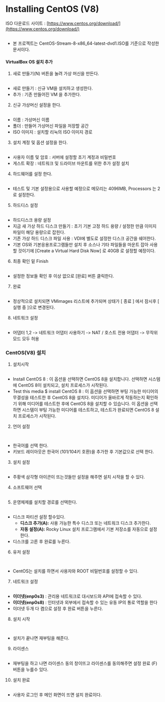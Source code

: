 # Installing CentOS (V8)

ISO 다운로드 사이트 : [https://www.centos.org/download/](https://www.centos.org/download/)

<figure><img src="../../.gitbook/assets/image (15) (1).png" alt=""><figcaption></figcaption></figure>

* 본 프로젝트는 CentOS-Stream-8-x86\_64-latest-dvd1.ISO를 기준으로 작성한 문서이다.

#### VirtualBox OS 설치 추가

1. 새로 만들기(N) 버튼을 눌려 가상 머신을 만든다.

<figure><img src="../../.gitbook/assets/image (16) (1).png" alt=""><figcaption></figcaption></figure>

* 새로 만들기 : 신규 VM을 설치하고 생성한다.
* 추가 : 기존 만들어진 VM 을 추가한다.

2. 신규 가상머신 설정을 한다.

<figure><img src="../../.gitbook/assets/image (17).png" alt=""><figcaption></figcaption></figure>

* 이름 : 가상머신 이름
* 폴더 : 만들어 가상머신 파일을 저장할 공간
* ISO 이미지 : 설치할 리눅의 ISO 이미지 경로

3. 설치 계정 및 옵션 설정을 한다.

<figure><img src="../../.gitbook/assets/image (18).png" alt=""><figcaption></figcaption></figure>

* 사용자 이름 및 암호 : 서버에 설정할 초기 계정과 비밀번호
* 게스트 확장 : 네트워크 및 드라이브 마운트를 위한 추가 설정 설치

4. 하드웨어를 설정 한다.

<figure><img src="../../.gitbook/assets/image (16).png" alt=""><figcaption></figcaption></figure>

* 테스트 및 기본 설정용으로 사용할 예정으로 메모리는 4096MB, Processors 는 2로 설정한다.

5. 하드디스 설정

<figure><img src="../../.gitbook/assets/image (1) (1).png" alt=""><figcaption></figcaption></figure>

* 하드디스크 용량 설정
* 지금 새 가상 하드 디스크 만들기 : 초기 기본 고정 하드 용량 / 설정한 만큼 이미지 파일이 해당 용량으로 잡힌다.
* 기존 가상 하드 디스크 파일 사용 : VDI에 별도로 설정한 디스크 공간을 쉐어한다.
* 기본 OS와 기본응용프로그램들만 설치 후 소스나 기타 파일들을 마운트 잡아 사용할 것이기에 \[Create a Virtual Hard Disk Now] 로 40GB 로 설정할 예정이다.

6. 최종 확인 밑 Finish

<figure><img src="../../.gitbook/assets/image (2) (1).png" alt=""><figcaption></figcaption></figure>

* 설정한 정보들 확인 후 이상 없으로 \[완료] 버튼 클릭한다.

7. 완료

<figure><img src="../../.gitbook/assets/image (3) (1).png" alt=""><figcaption></figcaption></figure>

* 정상적으로 설치되면 VMimages 리스트에 추가되며 상태가 \[ 종료 ] 에서 잠시후 \[ 실행 중 ]으로 변경된다.

8. 네트워크 설정

<figure><img src="../../.gitbook/assets/image (4) (1).png" alt=""><figcaption></figcaption></figure>

* 어댑터 1,2 -> 네트워크 어댑터 사용하기 -> NAT / 호스트 전용 어댑터 -> 무작위 모드 모두 허용

### CentOS(V8) 설치

1. 설치시작

<figure><img src="../../.gitbook/assets/image (21).png" alt=""><figcaption></figcaption></figure>

* Install CentOS 8 : 이 옵션을 선택하면 CentOS 8을 설치합니다. 선택하면 시스템에 CentOS 8이 설치되고, 설치 프로세스가 시작된다.
* Test this media $ install CentOS 8 : 이 옵션을 선택하면 부팅 가능한 미디어의 무결성을 테스트한 후 CentOS 8을 설치다. 미디어가 올바르게 작동하는지 확인하기 위해 미디어를 테스트한 후에 CentOS 8을 설치할 수 있습니다. 이 옵션을 선택하면 시스템이 부팅 가능한 미디어를 테스트하고, 테스트가 완료되면 CentOS 8 설치 프로세스가 시작된다.

2. 언어 설정

<figure><img src="../../.gitbook/assets/image (22).png" alt=""><figcaption></figcaption></figure>

<figure><img src="../../.gitbook/assets/image (23).png" alt=""><figcaption></figcaption></figure>

* 한국어를 선택 한다.
* 키보드 레이아웃은 한국어 (101/104키 호환)을 추가한 후 기본값으로 선택 한다.

3. 설치 설정

<figure><img src="../../.gitbook/assets/image (24).png" alt=""><figcaption></figcaption></figure>

* 주황색 삼각형 아이콘이 뜨는것들만 설정을 해주면 설치 시작을 할 수 있다.

4. 소프트웨어 선택

<figure><img src="../../.gitbook/assets/image (25).png" alt=""><figcaption></figcaption></figure>

5. 운영체제를 설치할 경로를 선택한다.

<figure><img src="../../.gitbook/assets/image (26).png" alt=""><figcaption></figcaption></figure>

* 디스크 파티션 설정 할수있다.
  * **디스크 추가(A):** 사용 가능한 특수 디스크 또는 네트워크 디스크 추가한다.
  * **자동 설정(A):** Rocky Linux 설치 프로그램에서 기본 저장소를 자동으로 설정한다.
* 디스크를 고른 후 완료를 누른다.

6. 유저 설정

<figure><img src="../../.gitbook/assets/image (27).png" alt=""><figcaption></figcaption></figure>

<figure><img src="../../.gitbook/assets/image (28).png" alt=""><figcaption></figcaption></figure>

* CentOS는 설치를 하면서 사용자와 ROOT 비밀번호를 설정할 수 있다.

7. 네트워크 설정

<figure><img src="../../.gitbook/assets/image (29).png" alt=""><figcaption></figcaption></figure>

* **이더넷(enp0s3)** : 관리용 네트워크로 대시보드와 API에 접속할 수 있다.
* **이더넷(enp0s8)** : 인터넷과 외부에서 접속할 수 있는 유동 IP의 통로 역할을 한다
* 이더넷 두개 다 켬으로 설정 후 완료 버튼을 누른다.

8. 설치 시작

<figure><img src="../../.gitbook/assets/image (30).png" alt=""><figcaption></figcaption></figure>

<figure><img src="../../.gitbook/assets/image (31).png" alt=""><figcaption></figcaption></figure>

* 설치가 끝나면 재부팅을 해준다.

9. 라이센스

<figure><img src="../../.gitbook/assets/image (32).png" alt=""><figcaption></figcaption></figure>

* 재부팅을 하고 나면 라이센스 동의 창이뜨고 라이센스를 동의해주면 설정 완료 (F) 버튼을 누를수 있다.

10. 설치 완료

<figure><img src="../../.gitbook/assets/image (33).png" alt=""><figcaption></figcaption></figure>

* 사용자 로그인 후 메인 화면이 뜨면 설치 완료이다.
